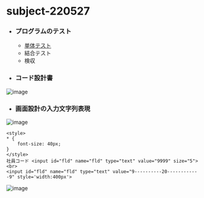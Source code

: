 # subject-220527

- ### プログラムのテスト
  - [単体テスト](https://e-words.jp/w/%E5%8D%98%E4%BD%93%E3%83%86%E3%82%B9%E3%83%88.html)
  - 結合テスト
  - 検収
- ### コード設計書
![image](https://user-images.githubusercontent.com/1501327/170611590-0c8fca4d-ff90-4804-abf0-2218d184555d.png)
   
- ### 画面設計の入力文字列表現
![image](https://user-images.githubusercontent.com/1501327/170617146-8ad423c3-e0ed-4e78-acbb-0ca207b6d19a.png)

```
<style>
* {
	font-size: 40px;
}
</style>
社員コード <input id="fld" name="fld" type="text" value="9999" size="5">
<br>
<input id="fld" name="fld" type="text" value="9----------20------------9" style='width:400px'>
```
![image](https://user-images.githubusercontent.com/1501327/170618712-4e03d7ef-745a-431f-b325-a5e2853ed657.png)
